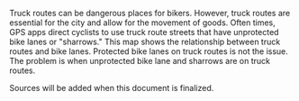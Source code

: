 Truck routes can be dangerous places for bikers. However, truck routes are essential for the city and allow for the movement of goods. Often times, GPS apps direct cyclists to use truck route streets that have unprotected bike lanes or "sharrows."
This map shows the relationship between truck routes and bike lanes.
Protected bike lanes on truck routes is not the issue.
The problem is when unprotected bike lane and sharrows are on truck routes.

Sources will be added when this document is finalized.
